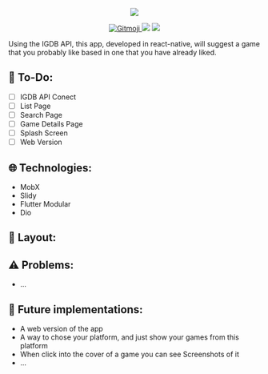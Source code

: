 <p align='center'>
 <img src="https://user-images.githubusercontent.com/62253156/89195942-8193e800-d577-11ea-9e4f-47ef96d47b9a.png"/>

</p>
<p align='center'>
   <a href="https://gitmoji.carloscuesta.me">
    <img src="https://img.shields.io/badge/gitmoji-%20😜%20😍-FFDD67.svg?style=flat-square" alt="Gitmoji">
  </a>
    <img src="https://img.shields.io/badge/Dart-Flutter-blue?style=flat-square&logo=flutter">
    <!-- Budlers-->
    <img src="https://img.shields.io/badge/Video--Games-%F0%9F%8E%AE-red?style=flat-square">
</p>

Using the IGDB API, this app, developed in react-native, will suggest a game that you probably like based in one that you have already liked.

## 📝 To-Do:
- [ ] IGDB API Conect
- [ ] List Page
- [ ] Search Page
- [ ] Game Details Page
- [ ] Splash Screen
- [ ] Web Version

## 🌐 Technologies:
- MobX
- Slidy
- Flutter Modular
- Dio

## 📰 Layout:


## ⚠️ Problems:
- ...

## 🔮 Future implementations:
- A web version of the app
- A way to chose your platform, and just show your games from this platform
- When click into the cover of a game you can see Screenshots of it 
- ...

